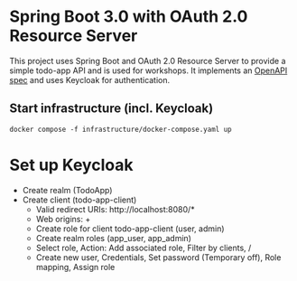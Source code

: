 # Spring Boot 3.0 with OAuth 2.0 Resource Server
This project uses Spring Boot and OAuth 2.0 Resource Server to provide a simple todo-app API and is used for workshops.
It implements an [OpenAPI spec](src/main/spec/todo-spec.yaml) and uses Keycloak for authentication.

## Start infrastructure (incl. Keycloak)
```shell
docker compose -f infrastructure/docker-compose.yaml up 
```

# Set up Keycloak
* Create realm (TodoApp)
* Create client (todo-app-client)
  * Valid redirect URIs: http://localhost:8080/*
  * Web origins: +
  * Create role for client todo-app-client (user, admin)
  * Create realm roles (app_user, app_admin)
  * Select role, Action: Add associated role, Filter by clients, <client-name> / <role-name>
  * Create new user, Credentials, Set password (Temporary off), Role mapping, Assign role